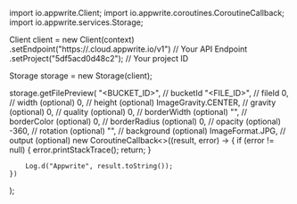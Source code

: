 import io.appwrite.Client;
import io.appwrite.coroutines.CoroutineCallback;
import io.appwrite.services.Storage;

Client client = new Client(context)
    .setEndpoint("https://<REGION>.cloud.appwrite.io/v1") // Your API Endpoint
    .setProject("5df5acd0d48c2"); // Your project ID

Storage storage = new Storage(client);

storage.getFilePreview(
    "<BUCKET_ID>", // bucketId 
    "<FILE_ID>", // fileId 
    0, // width (optional)
    0, // height (optional)
    ImageGravity.CENTER, // gravity (optional)
    0, // quality (optional)
    0, // borderWidth (optional)
    "", // borderColor (optional)
    0, // borderRadius (optional)
    0, // opacity (optional)
    -360, // rotation (optional)
    "", // background (optional)
    ImageFormat.JPG, // output (optional)
    new CoroutineCallback<>((result, error) -> {
        if (error != null) {
            error.printStackTrace();
            return;
        }

        Log.d("Appwrite", result.toString());
    })
);


